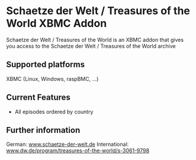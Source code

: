 Schaetze der Welt / Treasures of the World XBMC Addon
=======
Schaetze der Welt / Treasures of the World is an XBMC addon that gives you access to the Schaetze der Welt / Treasures of the World archive


Supported platforms
-------------------
XBMC (Linux, Windows, raspBMC, ...)


Current Features
----------------
* All episodes ordered by country


Further information
-------------------
German: www.schaetze-der-welt.de
International: www.dw.de/program/treasures-of-the-world/s-3061-9798